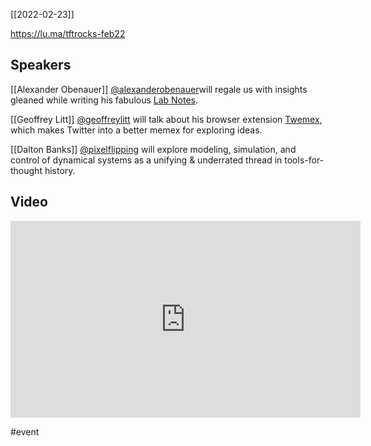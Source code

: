 [[2022-02-23]]

https://lu.ma/tftrocks-feb22
## Speakers

[[Alexander Obenauer]] [@alexanderobenauer](https://twitter.com/alexobenauer)will regale us with insights gleaned while writing his fabulous [Lab Notes](https://alexanderobenauer.com/labnotes/000/).

[[Geoffrey Litt]] [@geoffreylitt](https://twitter.com/geoffreylitt) will talk about his browser extension [Twemex](https://twemex.app/), which makes Twitter into a better memex for exploring ideas.

[[Dalton Banks]] [@pixelflipping](https://twitter.com/pixelflipping) will explore modeling, simulation, and control of dynamical systems as a unifying & underrated thread in tools-for-thought history.

## Video

<iframe width="560" height="315" src="https://www.youtube-nocookie.com/embed/ORAFb0Lh7ys?si=BHLQireiZRqjmHg_" title="YouTube video player" frameborder="0" allow="accelerometer; autoplay; clipboard-write; encrypted-media; gyroscope; picture-in-picture; web-share" allowfullscreen></iframe>

#event
